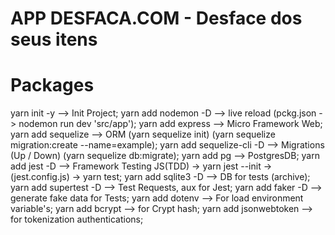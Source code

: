 # APP DESFACA.COM - Desface dos seus itens

# Packages
yarn init -y              --> Init Project;
yarn add nodemon -D       --> live reload (pckg.json -> nodemon run dev 'src/app');
yarn add express          --> Micro Framework Web;
yarn add sequelize        --> ORM (yarn sequelize init) (yarn sequelize migration:create --name=example);
yarn add sequelize-cli -D --> Migrations (Up / Down) (yarn sequelize db:migrate);
yarn add pg               --> PostgresDB;
yarn add jest -D          --> Framework Testing JS(TDD) -> yarn jest --init -> (jest.config.js) -> yarn test;
yarn add sqlite3 -D       --> DB for tests (archive);
yarn add supertest -D     --> Test Requests, aux for Jest;
yarn add faker -D         --> generate fake data for Tests;
yarn add dotenv           --> For load environment variable's;
yarn add bcrypt           --> for Crypt hash;
yarn add jsonwebtoken     --> for tokenization authentications;












